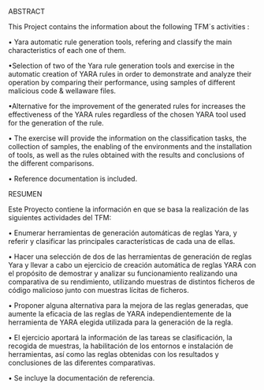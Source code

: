 ABSTRACT

This Project contains the information about the following TFM´s activities :

• Yara automatic rule generation tools, refering and classify the main characteristics of each one of them.

•Selection of two of the Yara rule generation tools and exercise in the automatic creation of YARA rules in order to demonstrate and analyze their operation by comparing their performance, using samples of different malicious code & wellaware files.

•Alternative for the improvement of the generated rules for increases the effectiveness of the YARA rules regardless of the chosen YARA tool used for the generation of the rule.

• The exercise will provide the information on the classification tasks, the collection of samples, the enabling of the environments and the installation of tools, as well as the rules obtained with the results and conclusions of the different comparisons.

• Reference documentation is included.

RESUMEN

Este Proyecto contiene la información en que se basa la realización de las siguientes actividades del TFM:

• Enumerar herramientas de generación automáticas de reglas Yara, y referir y clasificar las principales características de cada una de ellas.

• Hacer una selección de dos de las herramientas de generación de reglas Yara y llevar a cabo un ejercicio de creación automática de reglas YARA con el propósito de demostrar y analizar su funcionamiento realizando una comparativa de su rendimiento, utilizando muestras de distintos ficheros de código malicioso junto con muestras lícitas de ficheros.

• Proponer alguna alternativa para la mejora de las reglas generadas, que aumente la eficacia de las reglas de YARA independientemente de la herramienta de YARA elegida utilizada para la generación de la regla.

• El ejercicio aportará la información de las tareas se clasificación, la recogida de muestras, la habilitación de los entornos e instalación de herramientas, así como las reglas obtenidas con los resultados y conclusiones de las diferentes comparativas.

• Se incluye la documentación de referencia.
